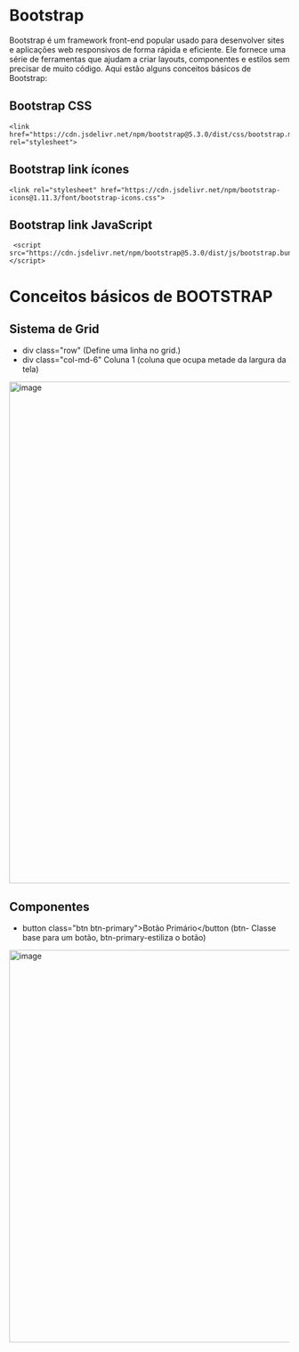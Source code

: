 # Bootstrap

Bootstrap é um framework front-end popular usado para desenvolver sites e aplicações web responsivos de forma rápida e eficiente. Ele fornece uma série de ferramentas que ajudam a criar layouts, componentes e estilos sem precisar de muito código. Aqui estão alguns conceitos básicos de Bootstrap:


## Bootstrap CSS 
    <link href="https://cdn.jsdelivr.net/npm/bootstrap@5.3.0/dist/css/bootstrap.min.css" rel="stylesheet">
## Bootstrap link ícones
    <link rel="stylesheet" href="https://cdn.jsdelivr.net/npm/bootstrap-icons@1.11.3/font/bootstrap-icons.css">
## Bootstrap link JavaScript
     <script src="https://cdn.jsdelivr.net/npm/bootstrap@5.3.0/dist/js/bootstrap.bundle.min.js"></script>

# Conceitos básicos de BOOTSTRAP

## Sistema de Grid
* div class="row" (Define uma linha no grid.)
* div class="col-md-6" Coluna 1</div> (coluna que ocupa metade da largura da tela)
 <img width="901" alt="image" src="https://github.com/user-attachments/assets/c6a99538-5f67-470a-a729-91b990123a7f" />



## Componentes
* button class="btn btn-primary">Botão Primário</button 
(btn- Classe base para um botão, btn-primary-estiliza o botão)
<img width="705" alt="image" src="https://github.com/user-attachments/assets/536deb61-1f17-49af-89df-fa09fbf82867" />

